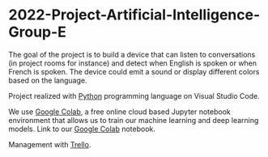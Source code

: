 # 2022-Project-Artificial-Intelligence-Group-E

The goal of the project is to build a device that can listen to conversations (in project rooms for instance) and detect when English is spoken or when French is spoken. The device could emit a sound or display different colors based on the language.

Project realized with [Python](https://en.wikipedia.org/wiki/Python_(programming_language)) programming language on Visual Studio Code.

We use [Google Colab](https://colab.research.google.com/?utm_source=scs-index), a free online cloud based Jupyter notebook environment that allows us to train our machine learning and deep learning models. Link to our [Google Colab](https://colab.research.google.com/drive/1AGPS3GyS9HJcMQ5R2TGQSomvVcMiNvNe?usp=sharing) notebook.

Management with [Trello](https://trello.com/b/qxVEFxP7/ai-algosup-language).